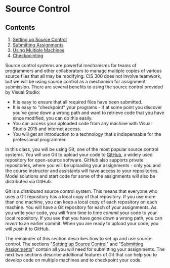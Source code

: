# Source Control

<div class="TOC">

## Contents

1.  [Setting up Source
    Control](/~rhowell/DataStructures/redirect/source-control-setup)
2.  [Submitting
    Assignments](/~rhowell/DataStructures/redirect/using-source-control)
3.  [Using Multiple
    Machines](/~rhowell/DataStructures/redirect/multiple-machines)
4.  [Checkpointing](/~rhowell/DataStructures/redirect/checkpointing)

</div>

Source control systems are powerful mechanisms for teams of programmers
and other collaborators to manage multiple copies of various source
files that all may be modifying. CIS 300 does not involve teamwork, but
we will be using source control as a mechanism for assignment
submission. There are several benefits to using the source control
provided by Visual Studio:

  - It is easy to ensure that all required files have been submitted.
  - It is easy to "checkpoint" your programs - if at some point you
    discover you've gone down a wrong path and want to retrieve code
    that you have since modified, you can do this easily.
  - You can access your uploaded code from any machine with Visual
    Studio 2015 and internet access.
  - You will get an introduction to a technology that's indispensable
    for the professional programmer.

In this class, you will be using Git, one of the most popular source
control systems. You will use Git to upload your code to
[GitHub](http://github.com), a widely used repository for open-source
software. GitHub also supports private repositories, where you will be
uploading your assignments - only you and the course instructor and
assistants will have access to your repositories. Model solutions and
start code for some of the assignments will also be distributed via
GitHub.

Git is a *distributed* source control system. This means that everyone
who uses a Git repository has a local copy of that repository. If you
use more than one machine, you can keep a local copy of each repository
on each machine. You will have a Git repository for each of your
assignments. As you write your code, you will from time to time *commit*
your code to your local repository. If you see that you have gone down a
wrong path, you can *revert* to an earlier commit. When you are ready to
upload your code, you will *push* it to GitHub.

The remainder of this section describes how to set up and use source
control. The sections "[Setting up Source
Control"](/~rhowell/DataStructures/redirect/source-control-setup) and
"[Submitting
Assignments](/~rhowell/DataStructures/redirect/using-source-control)"
contain all you will need for submitting your assignments. The next two
sections describe additional features of Git that can help you to
develop code on multiple machines and to checkpoint your code.
